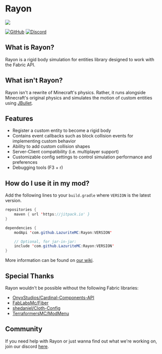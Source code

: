 # Rayon

![](https://github.com/LazuriteMC/Rayon/blob/main/src/main/resources/assets/rayon/icon.png?raw=true)

[![GitHub](https://img.shields.io/github/license/LazuriteMC/Rayon?color=A31F34&label=License&labelColor=8A8B8C)](https://github.com/LazuriteMC/Thimble/blob/main/LICENSE)
[![Discord](https://img.shields.io/discord/719662192601071747?color=7289DA&label=Discord&labelColor=2C2F33&logo=Discord)](https://discord.gg/NNPPHN7b3P)

## What is Rayon?
Rayon is a rigid body simulation for entities library designed to work with the Fabric API.

## What isn't Rayon?
Rayon isn't a rewrite of Minecraft's physics. Rather, it runs alongside Minecraft's original physics
and simulates the motion of custom entities using [JBullet](http://jbullet.advel.cz/).

## Features
* Register a custom entity to become a rigid body
* Contains event callbacks such as block collision events for implementing custom behavior
* Ability to add custom collision shapes
* Server-Client compatibility (i.e. multiplayer support)
* Customizable config settings to control simulation performance and preferences
* Debugging tools (F3 + r)

## How do I use it in my mod?
Add the following lines to your `build.gradle` where `VERSION` is the latest version.
```java
repositories {
    maven { url 'https://jitpack.io' }
}

dependencies {
    modApi 'com.github.LazuriteMC:Rayon:VERSION'

    // Optional, for jar-in-jar:
    include 'com.github.LazuriteMC:Rayon:VERSION'
}
```

More information can be found on [our wiki](https://docs.lazurite.dev/rayon/getting-started).

## Special Thanks
Rayon wouldn't be possible without the following Fabric libraries:
* [OnyxStudios/Cardinal-Components-API](https://github.com/OnyxStudios/Cardinal-Components-API)
* [FabLabsMc/Fiber](https://github.com/FabLabsMC/fiber)
* [shedaniel/Cloth-Config](https://github.com/shedaniel/cloth-config)
* [TerraformersMC/ModMenu](https://github.com/TerraformersMC/ModMenu)

## Community
If you need help with Rayon or just wanna find out what we're working on, join our discord [here](https://discord.gg/NNPPHN7b3P).
